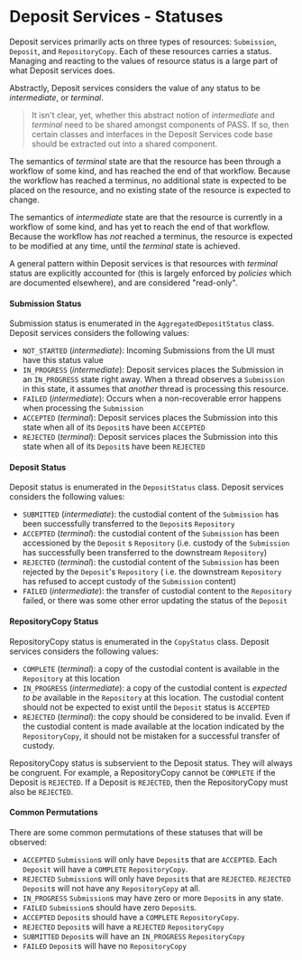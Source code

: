# Deposit Services - Statuses

Deposit services primarily acts on three types of resources: `Submission`, `Deposit`, and `RepositoryCopy`. Each of
these resources carries a status. Managing and reacting to the values of resource status is a large part of what Deposit
services does.

Abstractly, Deposit services considers the value of any status to be _intermediate_, or _terminal_.

> It isn't clear, yet, whether this abstract notion of _intermediate_ and _terminal_ need to be shared amongst
> components of PASS. If so, then certain classes and interfaces in the Deposit Services code base should be extracted out
> into a shared component.

The semantics of _terminal_ state are that the resource has been through a workflow of some kind, and has reached the
end of that workflow. Because the workflow has reached a terminus, no additional state is expected to be placed on the
resource, and no existing state of the resource is expected to change.

The semantics of _intermediate_ state are that the resource is currently in a workflow of some kind, and has yet to
reach the end of that workflow. Because the workflow has _not_ reached a terminus, the resource is expected to be
modified at any time, until the _terminal_ state is achieved.

A general pattern within Deposit services is that resources with _terminal_ status are explicitly accounted for (this is
largely enforced by _policies_ which are documented elsewhere), and are considered "read-only".

#### Submission Status

Submission status is enumerated in the `AggregatedDepositStatus` class. Deposit services considers the following values:

* `NOT_STARTED` (_intermediate_): Incoming Submissions from the UI must have this status value
* `IN_PROGRESS` (_intermediate_): Deposit services places the Submission in an `IN_PROGRESS` state right away. When a
  thread observes a `Submission` in this state, it assumes that _another_ thread is processing this resource.
* `FAILED` (_intermediate_): Occurs when a non-recoverable error happens when processing the `Submission`
* `ACCEPTED` (_terminal_): Deposit services places the Submission into this state when all of its `Deposit`s have
  been `ACCEPTED`
* `REJECTED` (_terminal_): Deposit services places the Submission into this state when all of its `Deposit`s have
  been `REJECTED`

#### Deposit Status

Deposit status is enumerated in the `DepositStatus` class. Deposit services considers the following values:

* `SUBMITTED` (_intermediate_): the custodial content of the `Submission` has been successfully transferred to
  the `Deposit`s `Repository`
* `ACCEPTED` (_terminal_): the custodial content of the `Submission` has been accessioned by the `Deposit`
  s `Repository` (i.e. custody of the `Submission` has successfully been transferred to the downstream `Repository`)
* `REJECTED` (_terminal_): the custodial content of the `Submission` has been rejected by the `Deposit`'s `Repository` (
  i.e. the downstream `Repository` has refused to accept custody of the `Submission` content)
* `FAILED` (_intermediate_): the transfer of custodial content to the `Repository` failed, or there was some other error
  updating the status of the `Deposit`

#### RepositoryCopy Status

RepositoryCopy status is enumerated in the `CopyStatus` class. Deposit services considers the following values:

* `COMPLETE` (_terminal_): a copy of the custodial content is available in the `Repository` at this location
* `IN_PROGRESS` (_intermediate_): a copy of the custodial content is _expected to be_ available in the `Repository` at
  this location. The custodial content should not be expected to exist until the `Deposit` status is `ACCEPTED`
* `REJECTED` (_terminal_): the copy should be considered to be invalid. Even if the custodial content is made available
  at the location indicated by the `RepositoryCopy`, it should not be mistaken for a successful transfer of custody.

RepositoryCopy status is subservient to the Deposit status. They will always be congruent. For example, a RepositoryCopy
cannot be `COMPLETE` if the Deposit is `REJECTED`. If a Deposit is `REJECTED`, then the RepositoryCopy must also
be `REJECTED`.

#### Common Permutations

There are some common permutations of these statuses that will be observed:

* `ACCEPTED` `Submission`s will only have `Deposit`s that are `ACCEPTED`. Each `Deposit` will have
  a `COMPLETE` `RepositoryCopy`.
* `REJECTED` `Submission`s will only have `Deposit`s that are `REJECTED`.  `REJECTED` `Deposit`s will not have
  any `RepositoryCopy` at all.
* `IN_PROGRESS` `Submission`s may have zero or more `Deposit`s in any state.
* `FAILED` `Submission`s should have zero `Deposit`s.
* `ACCEPTED` `Deposit`s should have a `COMPLETE` `RepositoryCopy`.
* `REJECTED` `Deposit`s will have a `REJECTED` `RepositoryCopy`
* `SUBMITTED` `Deposit`s will have an `IN_PROGRESS` `RepositoryCopy`
* `FAILED` `Deposit`s will have no `RepositoryCopy`